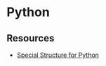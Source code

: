 # Python

## Resources

- [Special Structure for Python](https://leetcode.com/discuss/general-discussion/459791/Special-data-structures-in-Python)
